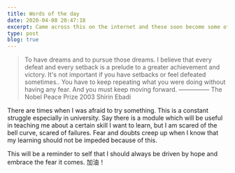 ```yaml
---
title: Words of the day
date: 2020-04-08 20:47:18
excerpt: Came across this on the internet and these soon become some of my favourite words. Noting it down in my little physical notebook as well. 
type: post
blog: true
---
```



> To have dreams and to pursue those dreams. I believe that every defeat and every setback is a prelude to a greater achievement and victory. It's not important if you have setbacks or feel defeated sometimes.. You have to keep repeating what you were doing without having any fear. And you must keep moving forward. ————— The Nobel Peace Prize 2003 Shirin Ebadi

There are times when I was afraid to try something. This is a constant struggle especially in university. Say there is a module which will be useful in teaching me about a certain skill I want to learn, but I am scared of the bell curve, scared of failures. Fear and doubts creep up when I know that my learning should not be impeded because of this.

This will be a reminder to self that I should always be driven by hope and embrace the fear it comes. 加油！
